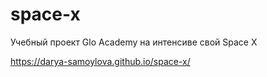 # space-x

Учебный проект Glo Academy на интенсиве свой Space X

https://darya-samoylova.github.io/space-x/
